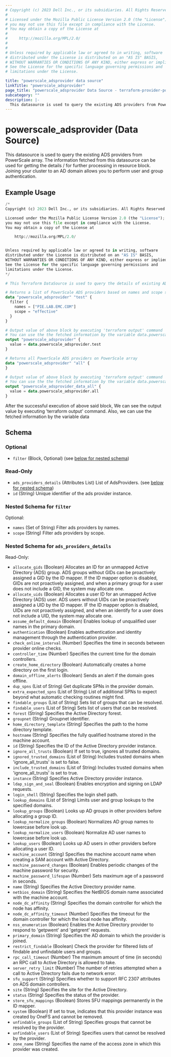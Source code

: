 ```yaml
---
# Copyright (c) 2023 Dell Inc., or its subsidiaries. All Rights Reserved.
#
# Licensed under the Mozilla Public License Version 2.0 (the "License");
# you may not use this file except in compliance with the License.
# You may obtain a copy of the License at
#
#     http://mozilla.org/MPL/2.0/
#
#
# Unless required by applicable law or agreed to in writing, software
# distributed under the License is distributed on an "AS IS" BASIS,
# WITHOUT WARRANTIES OR CONDITIONS OF ANY KIND, either express or implied.
# See the License for the specific language governing permissions and
# limitations under the License.

title: "powerscale_adsprovider data source"
linkTitle: "powerscale_adsprovider"
page_title: "powerscale_adsprovider Data Source - terraform-provider-powerscale"
subcategory: ""
description: |-
  This datasource is used to query the existing ADS providers from PowerScale array. The information fetched from this datasource can be used for getting the details / for further processing in resource block. Joining your cluster to an AD domain allows you to perform user and group authentication.
---
```


# powerscale_adsprovider (Data Source)

This datasource is used to query the existing ADS providers from PowerScale array. The information fetched from this datasource can be used for getting the details / for further processing in resource block. Joining your cluster to an AD domain allows you to perform user and group authentication.

## Example Usage

```terraform
/*
Copyright (c) 2023 Dell Inc., or its subsidiaries. All Rights Reserved.

Licensed under the Mozilla Public License Version 2.0 (the "License");
you may not use this file except in compliance with the License.
You may obtain a copy of the License at

    http://mozilla.org/MPL/2.0/


Unless required by applicable law or agreed to in writing, software
distributed under the License is distributed on an "AS IS" BASIS,
WITHOUT WARRANTIES OR CONDITIONS OF ANY KIND, either express or implied.
See the License for the specific language governing permissions and
limitations under the License.
*/

# This Terraform DataSource is used to query the details of existing ADS providers from PowerScale array.

# Returns a list of PowerScale ADS providers based on names and scope specified in the filter block.
data "powerscale_adsprovider" "test" {
  filter {
    names = ["PIE.LAB.EMC.COM"]
    scope = "effective"
  }
}

# Output value of above block by executing 'terraform output' command
# You can use the the fetched information by the variable data.powerscale_adsprovider.test
output "powerscale_adsprovider" {
  value = data.powerscale_adsprovider.test
}

# Returns all PowerScale ADS providers on PowerScale array
data "powerscale_adsprovider" "all" {
}

# Output value of above block by executing 'terraform output' command
# You can use the the fetched information by the variable data.powerscale_adsprovider.all
output "powerscale_adsprovider_data_all" {
  value = data.powerscale_adsprovider.all
}
```

After the successful execution of above said block, We can see the output value by executing 'terraform output' command.
Also, we can use the fetched information by the variable data

<!-- schema generated by tfplugindocs -->
## Schema

### Optional

- `filter` (Block, Optional) (see [below for nested schema](#nestedblock--filter))

### Read-Only

- `ads_providers_details` (Attributes List) List of AdsProviders. (see [below for nested schema](#nestedatt--ads_providers_details))
- `id` (String) Unique identifier of the ads provider instance.

<a id="nestedblock--filter"></a>
### Nested Schema for `filter`

Optional:

- `names` (Set of String) Filter ads providers by names.
- `scope` (String) Filter ads providers by scope.


<a id="nestedatt--ads_providers_details"></a>
### Nested Schema for `ads_providers_details`

Read-Only:

- `allocate_gids` (Boolean) Allocates an ID for an unmapped Active Directory (ADS) group. ADS groups without GIDs can be proactively assigned a GID by the ID mapper. If the ID mapper option is disabled, GIDs are not proactively assigned, and when a primary group for a user does not include a GID, the system may allocate one.
- `allocate_uids` (Boolean) Allocates a user ID for an unmapped Active Directory (ADS) user. ADS users without UIDs can be proactively assigned a UID by the ID mapper. IF the ID mapper option is disabled, UIDs are not proactively assigned, and when an identify for a user does not include a UID, the system may allocate one.
- `assume_default_domain` (Boolean) Enables lookup of unqualified user names in the primary domain.
- `authentication` (Boolean) Enables authentication and identity management through the authentication provider.
- `check_online_interval` (Number) Specifies the time in seconds between provider online checks.
- `controller_time` (Number) Specifies the current time for the domain controllers.
- `create_home_directory` (Boolean) Automatically creates a home directory on the first login.
- `domain_offline_alerts` (Boolean) Sends an alert if the domain goes offline.
- `dup_spns` (List of String) Get duplicate SPNs in the provider domain.
- `extra_expected_spns` (List of String) List of additional SPNs to expect beyond what automatic checking routines might find.
- `findable_groups` (List of String) Sets list of groups that can be resolved.
- `findable_users` (List of String) Sets list of users that can be resolved.
- `forest` (String) Specifies the Active Directory forest.
- `groupnet` (String) Groupnet identifier.
- `home_directory_template` (String) Specifies the path to the home directory template.
- `hostname` (String) Specifies the fully qualified hostname stored in the machine account.
- `id` (String) Specifies the ID of the Active Directory provider instance.
- `ignore_all_trusts` (Boolean) If set to true, ignores all trusted domains.
- `ignored_trusted_domains` (List of String) Includes trusted domains when 'ignore_all_trusts' is set to false.
- `include_trusted_domains` (List of String) Includes trusted domains when 'ignore_all_trusts' is set to true.
- `instance` (String) Specifies Active Directory provider instance.
- `ldap_sign_and_seal` (Boolean) Enables encryption and signing on LDAP requests.
- `login_shell` (String) Specifies the login shell path.
- `lookup_domains` (List of String) Limits user and group lookups to the specified domains.
- `lookup_groups` (Boolean) Looks up AD groups in other providers before allocating a group ID.
- `lookup_normalize_groups` (Boolean) Normalizes AD group names to lowercase before look up.
- `lookup_normalize_users` (Boolean) Normalize AD user names to lowercase before look up.
- `lookup_users` (Boolean) Looks up AD users in other providers before allocating a user ID.
- `machine_account` (String) Specifies the machine account name when creating a SAM account with Active Directory.
- `machine_password_changes` (Boolean) Enables periodic changes of the machine password for security.
- `machine_password_lifespan` (Number) Sets maximum age of a password in seconds.
- `name` (String) Specifies the Active Directory provider name.
- `netbios_domain` (String) Specifies the NetBIOS domain name associated with the machine account.
- `node_dc_affinity` (String) Specifies the domain controller for which the node has affinity.
- `node_dc_affinity_timeout` (Number) Specifies the timeout for the domain controller for which the local node has affinity.
- `nss_enumeration` (Boolean) Enables the Active Directory provider to respond to 'getpwent' and 'getgrent' requests.
- `primary_domain` (String) Specifies the AD domain to which the provider is joined.
- `restrict_findable` (Boolean) Check the provider for filtered lists of findable and unfindable users and groups.
- `rpc_call_timeout` (Number) The maximum amount of time (in seconds) an RPC call to Active Directory is allowed to take.
- `server_retry_limit` (Number) The number of retries attempted when a call to Active Directory fails due to network error.
- `sfu_support` (String) Specifies whether to support RFC 2307 attributes on ADS domain controllers.
- `site` (String) Specifies the site for the Active Directory.
- `status` (String) Specifies the status of the provider.
- `store_sfu_mappings` (Boolean) Stores SFU mappings permanently in the ID mapper.
- `system` (Boolean) If set to true, indicates that this provider instance was created by OneFS and cannot be removed.
- `unfindable_groups` (List of String) Specifies groups that cannot be resolved by the provider.
- `unfindable_users` (List of String) Specifies users that cannot be resolved by the provider.
- `zone_name` (String) Specifies the name of the access zone in which this provider was created.